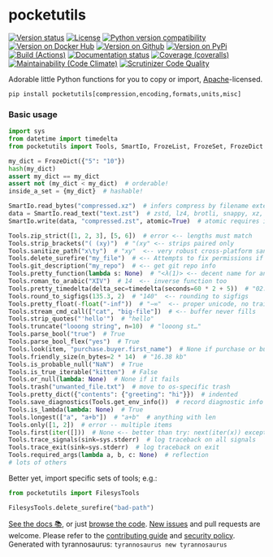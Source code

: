# pocketutils

[![Version status](https://img.shields.io/pypi/status/pocketutils?label=status)](https://pypi.org/project/pocketutils)
[![License](https://img.shields.io/badge/License-Apache%202.0-blue.svg)](https://opensource.org/licenses/Apache-2.0)
[![Python version compatibility](https://img.shields.io/pypi/pyversions/pocketutils?label=Python)](https://pypi.org/project/pocketutils)
[![Version on Docker Hub](https://img.shields.io/docker/v/dmyersturnbull/pocketutils?color=green&label=Docker%20Hub)](https://hub.docker.com/repository/docker/dmyersturnbull/pocketutils)
[![Version on Github](https://img.shields.io/github/v/release/dmyersturnbull/pocketutils?include_prereleases&label=GitHub)](https://github.com/dmyersturnbull/pocketutils/releases)
[![Version on PyPi](https://img.shields.io/pypi/v/pocketutils?label=PyPi)](https://pypi.org/project/pocketutils)
[![Build (Actions)](https://img.shields.io/github/actions/workflow/status/dmyersturnbull/pocketutils/push-main.yml?label=Tests)](https://github.com/dmyersturnbull/pocketutils/actions)
[![Documentation status](https://readthedocs.org/projects/pocketutils/badge)](https://pocketutils.readthedocs.io/en/stable/)
[![Coverage (coveralls)](https://coveralls.io/repos/github/dmyersturnbull/pocketutils/badge.svg?branch=main&service=github)](https://coveralls.io/github/dmyersturnbull/pocketutils?branch=main)
[![Maintainability (Code Climate)](https://api.codeclimate.com/v1/badges/eea2b741dbbbb74ad18a/maintainability)](https://codeclimate.com/github/dmyersturnbull/pocketutils/maintainability)
[![Scrutinizer Code Quality](https://scrutinizer-ci.com/g/dmyersturnbull/pocketutils/badges/quality-score.png?b=main)](https://scrutinizer-ci.com/g/dmyersturnbull/pocketutils/?branch=main)

Adorable little Python functions for you to copy or import,
[Apache](https://spdx.org/licenses/Apache-2.0.html)-licensed.

`pip install pocketutils[compression,encoding,formats,units,misc]`

### Basic usage

```python
import sys
from datetime import timedelta
from pocketutils import Tools, SmartIo, FrozeList, FrozeSet, FrozeDict

my_dict = FrozeDict({"5": "10"})
hash(my_dict)
assert my_dict == my_dict
assert not (my_dict < my_dict)  # orderable!
inside_a_set = {my_dict}  # hashable!

SmartIo.read_bytes("compressed.xz")  # infers compress by filename extension
data = SmartIo.read_text("text.zst")  # zstd, lz4, brotli, snappy, xz, ...
SmartIo.write(data, "compressed.zst", atomic=True)  # atomic requires it to finish

Tools.zip_strict([1, 2, 3], [5, 6])  # error <-- lengths must match
Tools.strip_brackets("( (xy)")  # "(xy" <-- strips paired only
Tools.sanitize_path("x\ty")  # "xy"  <-- very robust cross-platform sanitization
Tools.delete_surefire("my_file")  # <-- Attempts to fix permissions if needed
Tools.git_description("my_repo")  # <-- get git repo info
Tools.pretty_function(lambda s: None)  # "<λ(1)> <-- decent name for any object
Tools.roman_to_arabic("XIV")  # 14  <-- inverse function too
Tools.pretty_timedelta(delta_sec=timedelta(seconds=60 * 2 + 5))  # "02:05"  <-- handles days too
Tools.round_to_sigfigs(135.3, 2)  # "140"  <-- rounding to sigfigs
Tools.pretty_float(-float("-inf"))  # "−∞"  <-- proper unicode, no trailing 0s
Tools.stream_cmd_call(["cat", "big-file"])  # <-- buffer never fills
Tools.strip_quotes("'hello'")  # "hello"
Tools.truncate("looong string", n=10)  # "looong st…"
Tools.parse_bool("true")  # True
Tools.parse_bool_flex("yes")  # True
Tools.look(item, "purchase.buyer.first_name")  # None if purchase or buyer is None
Tools.friendly_size(n_bytes=2 * 14)  # "16.38 kb"
Tools.is_probable_null("NaN")  # True
Tools.is_true_iterable("kitten")  # False
Tools.or_null(lambda: None)  # None if it fails
Tools.trash("unwanted_file.txt")  # move to os-specific trash
Tools.pretty_dict({"contents": {"greeting": "hi"}})  # indented
Tools.save_diagnostics(Tools.get_env_info())  # record diagnostic info
Tools.is_lambda(lambda: None)  # True
Tools.longest(["a", "a+b"])  # "a+b"  # anything with len
Tools.only([1, 2])  # error -- multiple items
Tools.first(iter([]))  # None <-- better than try: next(iter(x)) except:...
Tools.trace_signals(sink=sys.stderr)  # log traceback on all signals
Tools.trace_exit(sink=sys.stderr)  # log traceback on exit
Tools.required_args(lambda a, b, c: None)  # reflection
# lots of others
```

Better yet, import specific sets of tools; e.g.:

```python
from pocketutils import FilesysTools

FilesysTools.delete_surefire("bad-path")
```

[See the docs 📚](https://github.io/dmyersturnbull/pocketutils), or just
[browse the code](https://github.com/dmyersturnbull/pocketutils/tree/main/pocketutils).
[New issues](https://github.com/dmyersturnbull/pocketutils/issues) and pull requests are welcome.
Please refer to the [contributing guide](https://github.com/dmyersturnbull/pocketutils/blob/main/CONTRIBUTING.md)
and [security policy](https://github.com/dmyersturnbull/pocketutils/blob/main/SECURITY.md).
Generated with tyrannosaurus: `tyrannosaurus new tyrannosaurus`

